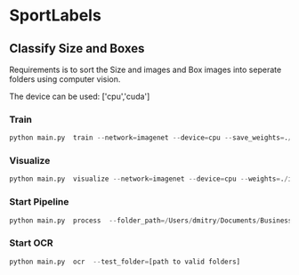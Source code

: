 # SportLabels

## Classify Size and Boxes

Requirements is to sort the Size and images and Box images into seperate folders using computer vision.

The device can be used: ['cpu','cuda']

### Train 

```python
python main.py  train --network=imagenet --device=cpu --save_weights=./imagenet/weights/model_final.pth
```
### Visualize

```python
python main.py  visualize --network=imagenet --device=cpu --weights=./imagenet/weights/model_final.pth
```
### Start Pipeline

```python
python main.py  process  --folder_path=/Users/dmitry/Documents/Business/Projects/Upwork/SportLabels/code/imagenet/data/test  --device=cpu --weights=./imagenet/weights/model_final.pth
```

### Start OCR

```python
python main.py  ocr  --test_folder=[path to valid folders]
```
